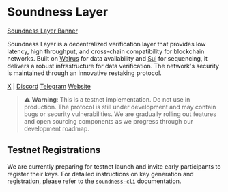 # Soundness Layer 


[Soundness Layer Banner](banner.png)

Soundness Layer is a decentralized verification layer that provides low latency, high throughput, and cross-chain compatibility for blockchain networks. Built on [Walrus](https://www.walrus.xyz/) for data availability and [Sui](https://sui.io/) for sequencing, it delivers a robust infrastructure for data verification. The network's security is maintained through an innovative restaking protocol.

[X](https://x.com/SoundnessLabs) | [Discord](https://discord.gg/F4cGbdqgw8)  [Telegram](https://t.me/SoundnessLabs)  [Website](https://soundness.xyz/)

> ⚠️ **Warning**: This is a testnet implementation. Do not use in production. The protocol is still under development and may contain bugs or security vulnerabilities. We are gradually rolling out features and open sourcing components as we progress through our development roadmap.

## Testnet Registrations 

We are currently preparing for testnet launch and invite early participants to register their keys. For detailed instructions on key generation and registration, please refer to the [`soundness-cli`](/soundness-cli) documentation.
